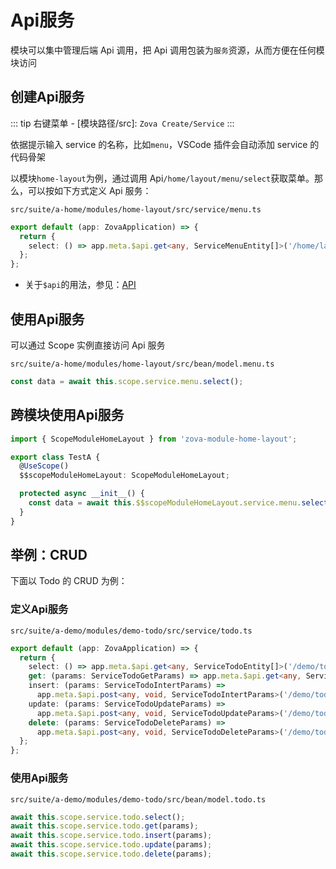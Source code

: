 # Api服务

模块可以集中管理后端 Api 调用，把 Api 调用包装为`服务`资源，从而方便在任何模块访问

## 创建Api服务

::: tip
右键菜单 - [模块路径/src]: `Zova Create/Service`
:::

依据提示输入 service 的名称，比如`menu`，VSCode 插件会自动添加 service 的代码骨架

以模块`home-layout`为例，通过调用 Api`/home/layout/menu/select`获取菜单。那么，可以按如下方式定义 Api 服务：

`src/suite/a-home/modules/home-layout/src/service/menu.ts`

```typescript
export default (app: ZovaApplication) => {
  return {
    select: () => app.meta.$api.get<any, ServiceMenuEntity[]>('/home/layout/menu/select'),
  };
};
```

- 关于`$api`的用法，参见：[API](../../techniques/api/introduction.md)

## 使用Api服务

可以通过 Scope 实例直接访问 Api 服务

`src/suite/a-home/modules/home-layout/src/bean/model.menu.ts`

```typescript
const data = await this.scope.service.menu.select();
```

## 跨模块使用Api服务

```typescript
import { ScopeModuleHomeLayout } from 'zova-module-home-layout';

export class TestA {
  @UseScope()
  $$scopeModuleHomeLayout: ScopeModuleHomeLayout;

  protected async __init__() {
    const data = await this.$$scopeModuleHomeLayout.service.menu.select();
  }
}
```

## 举例：CRUD

下面以 Todo 的 CRUD 为例：

### 定义Api服务

`src/suite/a-demo/modules/demo-todo/src/service/todo.ts`

```typescript
export default (app: ZovaApplication) => {
  return {
    select: () => app.meta.$api.get<any, ServiceTodoEntity[]>('/demo/todo/select'),
    get: (params: ServiceTodoGetParams) => app.meta.$api.get<any, ServiceTodoEntity>('/demo/todo/get', { params }),
    insert: (params: ServiceTodoIntertParams) =>
      app.meta.$api.post<any, void, ServiceTodoIntertParams>('/demo/todo/insert', params),
    update: (params: ServiceTodoUpdateParams) =>
      app.meta.$api.post<any, void, ServiceTodoUpdateParams>('/demo/todo/update', params),
    delete: (params: ServiceTodoDeleteParams) =>
      app.meta.$api.post<any, void, ServiceTodoDeleteParams>('/demo/todo/delete', params),
  };
};
```

### 使用Api服务

`src/suite/a-demo/modules/demo-todo/src/bean/model.todo.ts`

```typescript
await this.scope.service.todo.select();
await this.scope.service.todo.get(params);
await this.scope.service.todo.insert(params);
await this.scope.service.todo.update(params);
await this.scope.service.todo.delete(params);
```
